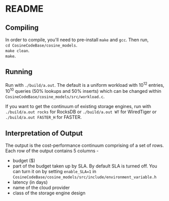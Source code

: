 # README #

## Compiling
In order to compile, you'll need to pre-install `make` and `gcc`. Then run,  
`cd CosineCodeBase/cosine_models`.   
`make clean`.  
`make`.    


## Running
Run with `./build/a.out`. The default is a uniform workload with 10<sup>12</sup> entries, 10<sup>10</sup> queries (50% lookups and 50% inserts) which can be changed within `CosineCodeBase/cosine_models/src/workload.c`.

If you want to get the continuum of existing storage engines, run with `./build/a.out rocks` for RocksDB or `./build/a.out WT` for WiredTiger or `./build/a.out FASTER_H` for FASTER.

## Interpretation of Output

The output is the cost-performance continuum comprising of a set of rows. Each row of the output contains 5 columns -   

 - budget ($)
 - part of the budget taken up by SLA. By default SLA is turned off. You can turn it on by setting `enable_SLA=1` in `CosineCodeBase/cosine_models/src/include/environment_variable.h`
 - latency (in days)
 - name of the cloud provider
 - class of the storage engine design

